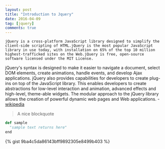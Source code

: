 ```yaml
---
layout: post
title: "Introduction to Jquery"
date: 2016-04-09
tag: [jquery]
comments: true
---
```

`jQuery is a cross-platform JavaScript library designed to simplify the client-side scripting of HTML.jQuery is the most popular JavaScript library in use today, with installation on 65% of the top 10 million highest-trafficked sites on the Web.jQuery is free, open-source software licensed under the MIT License.`

<!--more-->

 jQuery's syntax is designed to make it easier to navigate a document, select DOM elements, create animations, handle events, and develop Ajax applications. jQuery also provides capabilities for developers to create plug-ins on top of the JavaScript library. This enables developers to create abstractions for low-level interaction and animation, advanced effects and high-level, theme-able widgets. The modular approach to the jQuery library allows the creation of powerful dynamic web pages and Web applications. - [wikipedia](https://en.wikipedia.org/wiki/JQuery)


 > A nice blockquote

 ~~~ python
 def sample
   "sample text returns here"
 end
 ~~~

 {% gist 9ba4c5da86143bff9892305e8499b403 %}
